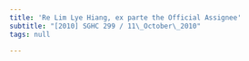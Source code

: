 ```yaml
---
title: 'Re Lim Lye Hiang, ex parte the Official Assignee'
subtitle: "[2010] SGHC 299 / 11\_October\_2010"
tags: null

---
```


